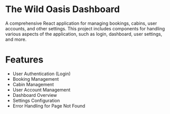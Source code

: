 # The Wild Oasis Dashboard

A comprehensive React application for managing bookings, cabins, user accounts, and other settings. This project includes components for handling various aspects of the application, such as login, dashboard, user settings, and more.

# Features
- User Authentication (Login)
- Booking Management
- Cabin Management
- User Account Management
- Dashboard Overview
- Settings Configuration
- Error Handling for Page Not Found
